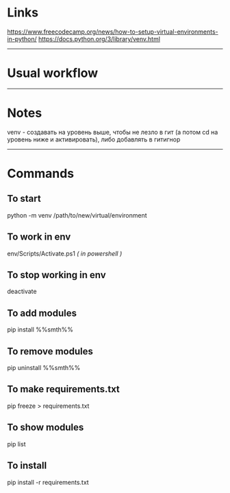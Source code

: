 # Links
https://www.freecodecamp.org/news/how-to-setup-virtual-environments-in-python/
https://docs.python.org/3/library/venv.html

--- 
# Usual workflow

---
# Notes
venv - создавать на уровень выше, чтобы не лезло в гит (а потом cd на уровень ниже и активировать), либо добавлять в гитигнор

---
# Commands
## To start
python -m venv /path/to/new/virtual/environment
## To work in env
env/Scripts/Activate.ps1 *( in powershell )*
## To stop working in env
deactivate
## To add modules
pip install %%smth%%
## To remove modules
pip uninstall %%smth%%
## To make requirements.txt
pip freeze > requirements.txt
## To show modules
pip list
## To install
pip install -r requirements.txt

